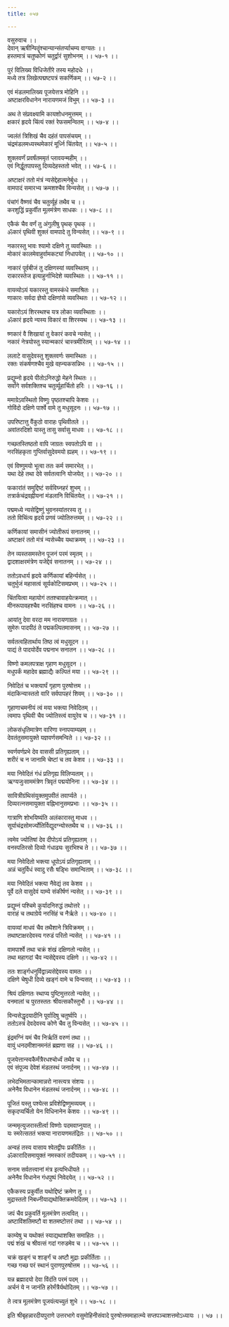```yaml
---
title: ०५७

---
```

वसुरुवाच ।।  
देवान् ऋषीन्पितॄंश्चान्यान्संतर्प्याचम्य वाग्यतः ।।  
हस्तमात्रं चतुष्कोणं चतुर्द्वारं सुशोभनम् ।। ५७-१ ।।  
  
पुरं विलिख्य विधिजेतीरे तस्य महोदधेः ।।  
मध्ये तत्र लिखेत्पद्मष्टपत्रं सकर्णिकम् ।। ५७-२ ।।  
  
एवं मंडलमालिख्य पूजयेत्तत्र मोहिनि ।।  
अष्टाक्षरविधानेन नारायणमजं विभुम् ।। ५७-३ ।।  
  
अथ ते संप्रवक्ष्यामि कायशोधनमुत्तमम् ।।  
क्षकारं हृदये चिंत्यं रक्तं रेफसमन्वितम् ।। ५७-४ ।।  
  
ज्वलंतं त्रिशिखं चैव दहंतं पापसंचयम् ।।  
चंद्रमंडलमध्यस्थमेकारं मूर्ध्नि चिंतयेत् ।। ५७-५ ।।  
  
शुक्लवर्णं प्रवर्षंतममृतं प्लावयन्महीम् ।।  
एवं निर्द्धूतपापस्तु दिव्यदेहस्ततो भवेत् ।। ५७-६ ।।  
  
अष्टाक्षरं ततो मंत्रं न्यसेद्देहात्मनेर्बुधः ।।  
वामपादं समारभ्य क्रमशश्चैव विन्यसेत् ।। ५७-७ ।।  
  
पंचांगं वैष्णवं चैव चतुर्व्यूहं तथैव च ।।  
करशुद्धिं प्रकुर्वीत मूलमंत्रेण साधकः ।। ५७-८ ।।  
  
एकैकं चैव वर्णं तु अंगुलीषु पृथक् पृथक् ।।  
ॐकारं पृथिवी शुक्लं वामपादे तु विन्यसेत् ।। ५७-९ ।।  
  
नकारस्तु भावः श्यामो दक्षिणे तु व्यवस्थितः ।।  
मोकारं कालमेवाहुर्वामकट्यां निधापयेत् ।। ५७-१० ।।  
  
नाकारं पूर्वबीजं तु दक्षिणस्यां व्यवस्थितम् ।।  
राकारस्तेज इत्याहुर्नाभिदेशे व्यवस्थितः ।। ५७-११ ।।  
  
वायव्योऽयं यकारस्तु वामस्कंधे समाश्रितः ।।  
णाकारः सर्वदा ज्ञेयो दक्षिणांसे व्यवस्थितः ।। ५७-१२ ।।  
  
यकारोऽयं शिरस्थश्च यत्र लोका व्यवस्थिताः ।।  
ॐकारं हृदये न्यस्य विकारं वा शिरस्यथ ।। ५७-१३ ।।  
  
ष्णकारं वै शिखायां तु वेकारं कवचे न्यसेत् ।।  
नकारं नेत्रयोस्तु स्यान्मकारं चास्त्रमीरितम् ।। ५७-१४ ।।  
  
ललाटे वासुदेवस्तु शुक्लवर्णः समास्थितः ।।  
रक्तः संकर्षणश्चैव मुखे वह्न्यकसन्निभः ।। ५७-१५ ।।  
  
प्रद्युम्नो हृदये पीतोऽनिरुद्धो मेहने स्थितः ।।  
सर्वांगे सर्वशक्तिश्च चतुर्व्यूहार्चितो हरिः ।। ५७-१६ ।।  
  
ममाग्रेऽवस्थितो विष्णुः पृष्ठतश्चापि केशवः ।।  
गोविंदो दक्षिणे पार्श्वे वामे तु मधुसूदनः ।। ५७-१७ ।।  
  
उपरिष्टात्तु वैंकुठो वाराहः पृथिवीतले ।।  
अवांतरदिशो यास्तु तासु सर्वासु माधवः ।। ५७-१८ ।।  
  
गच्छतस्तिष्ठतो वापि जाग्रतः स्वपतोऽपि वा ।।  
नरसिंहकृता गुप्तिर्वासुदेवमयो ह्यहम् ।। ५७-१९ ।।  
  
एवं विष्णुमयो भूत्वा ततः कर्म समारभेत् ।।  
यथा देहे तथा देवे सर्वतत्वानि योजयेत् ।। ५७-२० ।।  
  
फकारांतं समुद्दिष्टं सर्वविघ्नहरं शुभम् ।।  
तत्रार्कचंद्रवह्नीयनां मंडलानि विचिंतयेत् ।। ५७-२१ ।।  
  
पद्ममध्ये न्यसेद्विष्णुं भुवनस्यांतरस्य तु ।।  
ततो विचिंत्य हृदये प्रणवं ज्योतिरुत्तमम् ।। ५७-२२ ।।  
  
कर्णिकायां समासीनं ज्योतीरूपं सनातनम् ।।  
अष्टाक्षरं ततो मंत्रं न्यसेच्चैव यथाक्रमम् ।। ५७-२३ ।।  
  
तेन व्यस्तसमस्तेन पूजनं परमं स्मृतम् ।।  
द्वादशाक्षरमंत्रेण यजेद्देवं सनातनम् ।। ५७-२४ ।।  
  
ततोऽवधार्य हृदये कर्णिकायां बहिर्न्यसेत् ।।  
चतुर्भुजं महासत्वं सूर्यकोटिसमप्रभम् ।। ५७-२५ ।।  
  
चिंतयित्वा महायोगं ततश्चावाहयेत्क्रमात् ।।  
मीनरूपावहश्चैव नरसिंहश्च वामनः ।। ५७-२६ ।।  
  
आयांतु देवा वरदा मम नारायणाग्रतः ।।  
सुमेरुः पादपीठं ते पद्मकल्पितमासनम् ।। ५७-२७ ।।  
  
सर्वतत्वहितार्थाय तिष्ठ त्वं मधुसूदन ।।  
पाद्यं ते पादयोर्देव पद्मनाभ सनातन ।। ५७-२८ ।।  
  
विष्णो कमलपत्राक्ष गृहाण मधुसूदन ।।  
मधुपर्कं महादेव ब्रह्माद्यैः कल्पितं मया ।। ५७-२९ ।।  
  
निवेदितं च भक्त्यार्घं गृहाण पुरुषोत्तम ।।  
मंदाकिन्यास्ततो वारि सर्वपापहरं शिवम् ।। ५७-३० ।।  
  
गृहाणाचमनीयं त्वं मया भक्त्या निवेदितम् ।।  
त्वमापः पृथिवी चैव ज्योतिस्त्वं वायुरेव च ।। ५७-३१ ।।  
  
लोकसंधृतिमात्रेण वारिणा स्नापयाम्यहम् ।।  
देवतंतुसमायुक्ते यज्ञवर्णसमन्विते ।। ५७-३२ ।।  
  
स्वर्णवर्णप्रभे देव वाससी प्रतिगृह्यताम् ।।  
शरीरं च न जानामि चेष्टां च तव केशव ।। ५७-३३ ।।  
  
मया निवेदितं गंधं प्रतिगृह्य विलिप्यताम् ।।  
ऋग्यजुःसाममंत्रेण त्रिवृतं पद्मयोनिना ।। ५७-३४ ।।  
  
सावित्रीग्रंथिसंयुक्तमुपवीतं तवार्प्यते ।।  
दिव्यरत्नसमायुक्ता वह्निभानुसमप्रभाः ।। ५७-३५ ।।  
  
गात्राणि शोभयिष्यंति अलंकारास्तु माधव ।।  
सूर्याचंद्रसोमर्ज्योतिर्विद्युदग्न्योस्तथैव च ।। ५७-३६ ।।  
  
त्वमेव ज्योतिषां देव दीपोऽयं प्रतिगृह्यताम् ।।  
वनस्पतिरसो दिव्यो गंधाढ्यः सुरभिश्च ते ।। ५७-३७ ।।  
  
मया निवेदितो भक्त्या धूपोऽयं प्रतिगृह्यताम् ।।  
अन्नं चतुर्विधं स्वादु रसैः षड्भिः समान्विताम् ।। ५७-३८ ।।  
  
मया निवेदितं भक्त्या नैवेद्यं तव केशव ।।  
पूर्वे दले वासुदेवं याम्ये संकीर्षणं न्यसेत् ।। ५७-३९ ।।  
  
प्रद्युम्नं पश्चिमे कुर्यादनिरुद्धं तथोत्तरे ।।  
वाराहं च तथाग्रेये नरसिंहं च नैर्ऋते ।। ५७-४० ।।  
  
वायव्यां माधवं चैव तथैशाने त्रिविक्रमम् ।।  
तथाष्टाक्षरदेवस्य गरुडं परितो न्यसेत् ।। ५७-४१ ।।  
  
वामपार्श्वे तथा चक्रं शंखं दक्षिणतो न्यसेत् ।।  
तथा महागदां चैव न्यसेद्देवस्य दक्षिणे ।। ५७-४२ ।।  
  
ततः शार्ङ्गधनुर्विद्वान्न्यसेद्देवस्य वामतः ।।  
दक्षिणे चेषुधी दिव्ये खङ्गं वामे च विन्यसत् ।। ५७-४३ ।।  
  
श्रियं दक्षिणतः स्थाप्य पुष्टिमुत्तरतो न्यसेत् ।।  
वनमालां च पुरतस्ततः श्रीवत्सकौस्तुभौ ।। ५७-४४ ।।  
  
विन्यसेद्धृदयादीनि पूर्वादिषु चतुर्ष्वपि ।।  
ततोऽस्त्रं देवदेवस्य कोणे चैव तु विन्यसेत् ।। ५७-४५ ।।  
  
इंद्रमग्निं यमं चैव निर्ऋतिं वरुणं तथा ।।  
वायुं धनदमीशानमनंतं ब्रह्मणा सह ।। ५७-४६ ।।  
  
पूजयेत्तान्स्वकैर्मंत्रैरधश्चोर्ध्वं तथैव च ।।  
एवं संपूज्य देवेशं मंडलस्थं जनार्दनम् ।। ५७-४७ ।।  
  
लभेदभिमतान्कामान्नरो नास्त्यत्र संशयः ।।  
अनेनैव विधानेन मंडलस्थं जनार्दनम् ।। ५७-४८ ।।  
  
पूजितं यस्तु पश्येत्स प्रविशेद्विष्णुमव्ययम् ।।  
सकृदप्यर्चितो येन विधिनानेन केशवः ।। ५७-४९ ।।  
  
जन्ममृत्युजरास्तीर्त्वा विष्णोः पदमवाप्नुयात् ।।  
यः स्मरेत्सततं भक्त्या नारायणमतंद्रितः ।। ५७-५० ।।  
  
अन्वहं तस्य वासाय श्वेतद्वीपः प्रकीर्तितः ।।  
ॐकारादिसमायुक्तं नमस्कारं तदीयकम् ।। ५७-५१ ।।  
  
सनाम सर्वतत्त्वानां मंत्र इत्यभिधीयते ।।  
अनेनैव विधानेन गंधपुष्पं निवेदयेत् ।। ५७-५२ ।।  
  
एकैकस्य प्रकुर्वीत यथोद्दिष्टं क्रमेण तु ।।  
मुद्रास्ततो निबध्नीयाद्यथोक्तिक्रमवेदितम् ।। ५७-५३ ।।  
  
जपं चैव प्रकुवर्ति मूलमंत्रेण तत्ववित् ।।  
अष्टाविंशतिमष्टौ वा शतमष्टोत्तरं तथा ।। ५७-५४ ।।  
  
काम्येषु च यथोक्तं स्याद्यथाशक्ति समाहितः ।।  
पद्मं शंखं च श्रीवत्सं गदां गरुडमेव च ।। ५७-५५ ।।  
  
चक्रं खङ्गं च शार्ङ्गं च अष्टौ मुद्राः प्रकीर्तिताः ।।  
गच्छ गच्छ परं स्थानं पुराणपुरुषोत्तम ।। ५७-५६ ।।  
  
यन्न ब्रह्मादयो देवा विंदंति परमं पदम् ।।  
अर्चनं ये न जानंति हरेर्मंत्रैर्यथोदितम् ।। ५७-५७ ।।  
  
ते त्वत्र मूलमंत्रेण पूजयंत्यच्युतं शुभे ।। ५७-५८ ।।  
  
इति श्रीबृहन्नारदीयपुराणे उत्तरभागे वसुमोहिनीसंवादे पुरुषोत्तममाहात्म्ये सप्तपञ्चाशत्तमोऽध्यायः ।। ५७ ।।